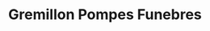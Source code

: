 ---
title: "Gremillon Pompes Funebres"
url: /epernon/gremillon-pompes-funebres/
shop: directeurs de funérailles
---